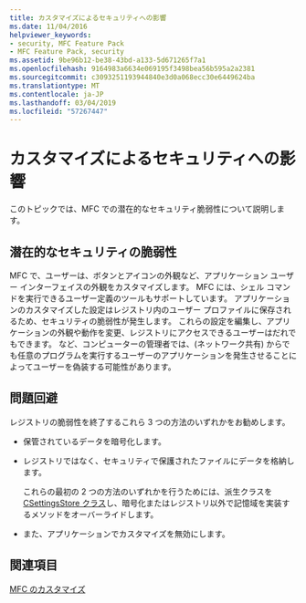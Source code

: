 ```yaml
---
title: カスタマイズによるセキュリティへの影響
ms.date: 11/04/2016
helpviewer_keywords:
- security, MFC Feature Pack
- MFC Feature Pack, security
ms.assetid: 9be96b12-be38-43bd-a133-5d671265f7a1
ms.openlocfilehash: 9164983a6634e069195f3498bea56b595a2a2381
ms.sourcegitcommit: c3093251193944840e3d0a068ecc30e6449624ba
ms.translationtype: MT
ms.contentlocale: ja-JP
ms.lasthandoff: 03/04/2019
ms.locfileid: "57267447"
---
```

# <a name="security-implications-of-customization"></a>カスタマイズによるセキュリティへの影響

このトピックでは、MFC での潜在的なセキュリティ脆弱性について説明します。

## <a name="potential-security-weakness"></a>潜在的なセキュリティの脆弱性

MFC で、ユーザーは、ボタンとアイコンの外観など、アプリケーション ユーザー インターフェイスの外観をカスタマイズします。 MFC には、シェル コマンドを実行できるユーザー定義のツールもサポートしています。 アプリケーションのカスタマイズした設定はレジストリ内のユーザー プロファイルに保存されるため、セキュリティの脆弱性が発生します。 これらの設定を編集し、アプリケーションの外観や動作を変更、レジストリにアクセスできるユーザーはだれでもできます。 など、コンピューターの管理者では、(ネットワーク共有) からでも任意のプログラムを実行するユーザーのアプリケーションを発生させることによってユーザーを偽装する可能性があります。

## <a name="workarounds"></a>問題回避

レジストリの脆弱性を終了するこれら 3 つの方法のいずれかをお勧めします。

- 保管されているデータを暗号化します。

- レジストリではなく、セキュリティで保護されたファイルにデータを格納します。

   これらの最初の 2 つの方法のいずれかを行うためには、派生クラスを[CSettingsStore クラス](../mfc/reference/csettingsstore-class.md)し、暗号化またはレジストリ以外で記憶域を実装するメソッドをオーバーライドします。

- また、アプリケーションでカスタマイズを無効にします。

## <a name="see-also"></a>関連項目

[MFC のカスタマイズ](../mfc/customization-for-mfc.md)
